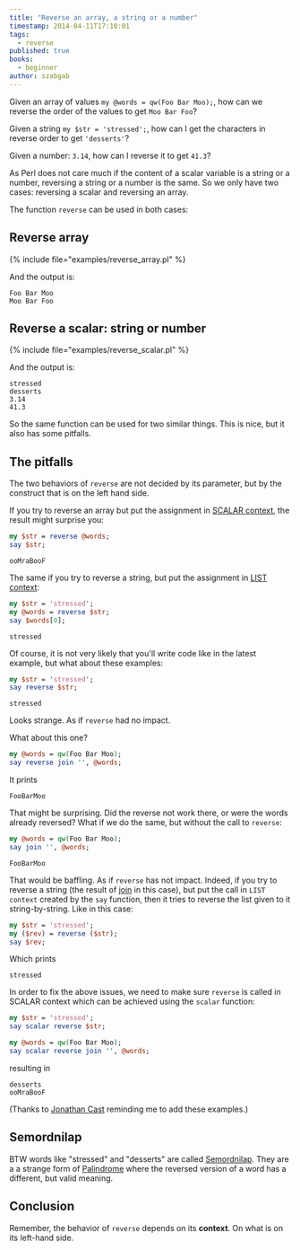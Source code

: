 ```yaml
---
title: "Reverse an array, a string or a number"
timestamp: 2014-04-11T17:10:01
tags:
  - reverse
published: true
books:
  - beginner
author: szabgab
---
```



Given an array of values `my @words = qw(Foo Bar Moo);`, how can we reverse the order of the values
to get `Moo Bar Foo`?

Given a string `my $str = 'stressed';`, how can I get the characters in reverse order to get `'desserts'`?

Given a number: `3.14`, how can I reverse it to get `41.3`?


As Perl does not care much if the content of a scalar variable is a string or a number, reversing a string or
a number is the same. So we only have two cases: reversing a scalar and reversing an array.

The function `reverse` can be used in both cases:

## Reverse array

{% include file="examples/reverse_array.pl" %}

And the output is:

```
Foo Bar Moo
Moo Bar Foo
```

## Reverse a scalar: string or number

{% include file="examples/reverse_scalar.pl" %}

And the output is:

```
stressed
desserts
3.14
41.3
```

So the same function can be used for two similar things. This is nice, but it also has some pitfalls.

## The pitfalls

The two behaviors of `reverse` are not decided by its parameter, but by the construct that is on the left hand side.

If you try to reverse an array but put the assignment in [SCALAR context](/scalar-and-list-context-in-perl),
the result might surprise you:

```perl
my $str = reverse @words;
say $str; 
```

```
ooMraBooF
```

The same if you try to reverse a string, but put the assignment in [LIST context](/scalar-and-list-context-in-perl):

```perl
my $str = 'stressed';
my @words = reverse $str;
say $words[0];
```

```
stressed
```

Of course, it is not very likely that you'll write code like in the latest example, but what about these examples:

```perl
my $str = 'stressed';
say reverse $str;
```

```
stressed
```

Looks strange. As if `reverse` had no impact.

What about this one?

```perl
my @words = qw(Foo Bar Moo);
say reverse join '', @words;
```

It prints

```
FooBarMoo
```

That might be surprising. Did the reverse not work there, or were the words already reversed?
What if we do the same, but without the call to `reverse`:

```perl
my @words = qw(Foo Bar Moo);
say join '', @words;
```

```
FooBarMoo
```

That would be baffling. As if `reverse` has not impact.
Indeed, if you try to reverse a string (the result of [join](/join) in this case), but put
the call in `LIST context` created by the `say` function, then it tries to reverse the
list given to it string-by-string. Like in this case:

```perl
my $str = 'stressed';
my ($rev) = reverse ($str);
say $rev;
```

Which prints

```
stressed
```

In order to fix the above issues, we need to make sure `reverse` is called in 
SCALAR context which can be achieved using the `scalar` function:

```perl
my $str = 'stressed';
say scalar reverse $str;

my @words = qw(Foo Bar Moo);
say scalar reverse join '', @words;
```

resulting in

```
desserts
ooMraBooF
```

(Thanks to [Jonathan Cast](http://www.linkedin.com/in/jonathancast) reminding me to add these examples.)

## Semordnilap

BTW words like "stressed" and "desserts" are called 
[Semordnilap](http://en.wikipedia.org/wiki/Palindrome#Semordnilap). They are a
a strange form of [Palindrome](http://en.wikipedia.org/wiki/Palindrome) where the
reversed version of a word has a different, but valid meaning.

## Conclusion

Remember, the behavior of `reverse` depends on its **context**.
On what is on its left-hand side.

